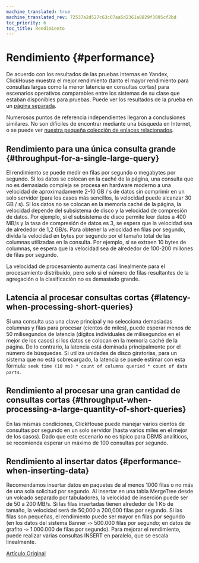 ```yaml
---
machine_translated: true
machine_translated_rev: 72537a2d527c63c07aa5d2361a8829f3895cf2bd
toc_priority: 6
toc_title: Rendimiento
---
```


# Rendimiento {#performance}

De acuerdo con los resultados de las pruebas internas en Yandex, ClickHouse muestra el mejor rendimiento (tanto el mayor rendimiento para consultas largas como la menor latencia en consultas cortas) para escenarios operativos comparables entre los sistemas de su clase que estaban disponibles para pruebas. Puede ver los resultados de la prueba en un [página separada](https://clickhouse.tech/benchmark/dbms/).

Numerosos puntos de referencia independientes llegaron a conclusiones similares. No son difíciles de encontrar mediante una búsqueda en Internet, o se puede ver [nuestra pequeña colección de enlaces relacionados](https://clickhouse.tech/#independent-benchmarks).

## Rendimiento para una única consulta grande {#throughput-for-a-single-large-query}

El rendimiento se puede medir en filas por segundo o megabytes por segundo. Si los datos se colocan en la caché de la página, una consulta que no es demasiado compleja se procesa en hardware moderno a una velocidad de aproximadamente 2-10 GB / s de datos sin comprimir en un solo servidor (para los casos más sencillos, la velocidad puede alcanzar 30 GB / s). Si los datos no se colocan en la memoria caché de la página, la velocidad depende del subsistema de disco y la velocidad de compresión de datos. Por ejemplo, si el subsistema de disco permite leer datos a 400 MB/s y la tasa de compresión de datos es 3, se espera que la velocidad sea de alrededor de 1,2 GB/s. Para obtener la velocidad en filas por segundo, divida la velocidad en bytes por segundo por el tamaño total de las columnas utilizadas en la consulta. Por ejemplo, si se extraen 10 bytes de columnas, se espera que la velocidad sea de alrededor de 100-200 millones de filas por segundo.

La velocidad de procesamiento aumenta casi linealmente para el procesamiento distribuido, pero solo si el número de filas resultantes de la agregación o la clasificación no es demasiado grande.

## Latencia al procesar consultas cortas {#latency-when-processing-short-queries}

Si una consulta usa una clave principal y no selecciona demasiadas columnas y filas para procesar (cientos de miles), puede esperar menos de 50 milisegundos de latencia (dígitos individuales de milisegundos en el mejor de los casos) si los datos se colocan en la memoria caché de la página. De lo contrario, la latencia está dominada principalmente por el número de búsquedas. Si utiliza unidades de disco giratorias, para un sistema que no está sobrecargado, la latencia se puede estimar con esta fórmula: `seek time (10 ms) * count of columns queried * count of data parts`.

## Rendimiento al procesar una gran cantidad de consultas cortas {#throughput-when-processing-a-large-quantity-of-short-queries}

En las mismas condiciones, ClickHouse puede manejar varios cientos de consultas por segundo en un solo servidor (hasta varios miles en el mejor de los casos). Dado que este escenario no es típico para DBMS analíticos, se recomienda esperar un máximo de 100 consultas por segundo.

## Rendimiento al insertar datos {#performance-when-inserting-data}

Recomendamos insertar datos en paquetes de al menos 1000 filas o no más de una sola solicitud por segundo. Al insertar en una tabla MergeTree desde un volcado separado por tabuladores, la velocidad de inserción puede ser de 50 a 200 MB/s. Si las filas insertadas tienen alrededor de 1 Kb de tamaño, la velocidad será de 50,000 a 200,000 filas por segundo. Si las filas son pequeñas, el rendimiento puede ser mayor en filas por segundo (en los datos del sistema Banner -`>` 500.000 filas por segundo; en datos de grafito -`>` 1.000.000 de filas por segundo). Para mejorar el rendimiento, puede realizar varias consultas INSERT en paralelo, que se escala linealmente.

[Artículo Original](https://clickhouse.tech/docs/en/introduction/performance/) <!--hide-->

